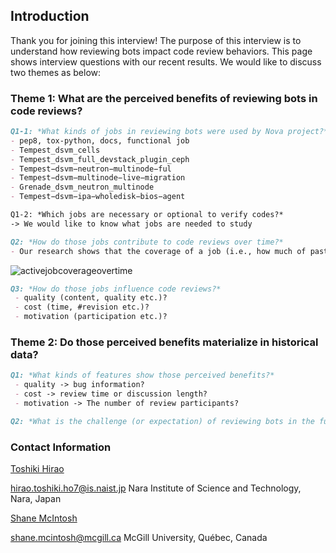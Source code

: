 
## Introduction

Thank you for joining this interview! 
The purpose of this interview is to understand how reviewing bots impact code review behaviors.
This page shows interview questions with our recent results.
We would like to discuss two themes as below:

### Theme 1: What are the perceived benefits of reviewing bots in code reviews?
```markdown
Q1-1: *What kinds of jobs in reviewing bots were used by Nova project?*
- pep8, tox-python, docs, functional job
- Tempest_dsvm_cells
- Tempest_dsvm_full_devstack_plugin_ceph
- Tempest−dsvm−neutron−multinode−ful
- Tempest−dsvm−multinode−live−migration
- Grenade_dsvm_neutron_multinode
- Tempest−dsvm−ipa−wholedisk−bios−agent

Q1-2: *Which jobs are necessary or optional to verify codes?*
-> We would like to know what jobs are needed to study
```
```markdown
Q2: *How do those jobs contribute to code reviews over time?*
- Our research shows that the coverage of a job (i.e., how much of past reviews are verified by the job) tends to decease once it becomes mature. For example, while pep8 job (1st plot) has arrived at almost 100% in early period, it has decreased to 85% in late period.
```
![activejobcoverageovertime](https://user-images.githubusercontent.com/12183635/35810142-b635c052-0a58-11e8-9de7-1806343bbbbf.jpg)

```markdown
Q3: *How do those jobs influence code reviews?*
 - quality (content, quality etc.)?
 - cost (time, #revision etc.)?
 - motivation (participation etc.)?
```

### Theme 2: Do those perceived benefits materialize in historical data?
```markdown
Q1: *What kinds of features show those perceived benefits?*
 - quality -> bug information?
 - cost -> review time or discussion length?
 - motivation -> The number of review participants?
```

```markdown
Q2: *What is the challenge (or expectation) of reviewing bots in the future?*
```

### Contact Information
[Toshiki Hirao](http://toshiki-hirao.jpn.org/)

hirao.toshiki.ho7@is.naist.jp
Nara Institute of Science and Technology, Nara, Japan

[Shane McIntosh](http://shanemcintosh.org/)

shane.mcintosh@mcgill.ca
McGill University, Québec, Canada
